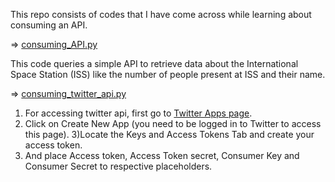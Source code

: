 This repo consists of codes that I have come across while learning about consuming an API.

=> [consuming_API.py](https://github.com/Zorro30/Consuming_API/blob/master/consuming_api.py)

This code queries a simple API to retrieve data about the International Space Station (ISS) like the number of people present at ISS and their name.

=> [consuming_twitter_api.py](https://github.com/Zorro30/Consuming_API/blob/master/consuming_twitter_api.py)
1) For accessing twitter api, first go to [Twitter Apps page](https://apps.twitter.com).
2) Click on Create New App (you need to be logged in to Twitter to access this page).
3)Locate the Keys and Access Tokens Tab and create your access token.
4) And place Access token, Access Token secret, Consumer Key and Consumer Secret to respective placeholders.
